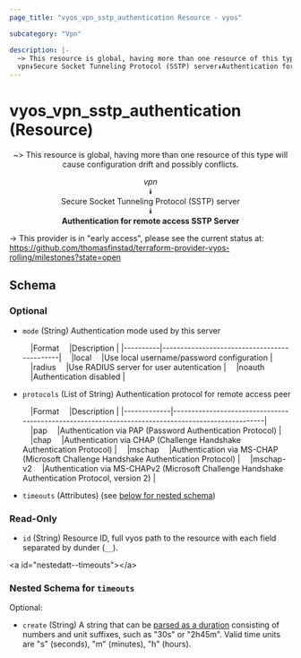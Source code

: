 ```yaml
---
page_title: "vyos_vpn_sstp_authentication Resource - vyos"

subcategory: "Vpn"

description: |- 
  ~> This resource is global, having more than one resource of this type will cause configuration drift and possibly conflicts.
  vpn⯯Secure Socket Tunneling Protocol (SSTP) server⯯Authentication for remote access SSTP Server
---
```


# vyos_vpn_sstp_authentication (Resource)
<center>

~> This resource is global, having more than one resource of this type will cause configuration drift and possibly conflicts.

*vpn*  
⯯  
Secure Socket Tunneling Protocol (SSTP) server  
⯯  
**Authentication for remote access SSTP Server**


</center>

-> This provider is in "early access", please see the current status at: https://github.com/thomasfinstad/terraform-provider-vyos-rolling/milestones?state=open

## Schema

### Optional

- `mode` (String) Authentication mode used by this server

    &emsp;|Format  &emsp;|Description                                |
    |----------|---------------------------------------------|
    &emsp;|local   &emsp;|Use local username/password configuration  |
    &emsp;|radius  &emsp;|Use RADIUS server for user autentication   |
    &emsp;|noauth  &emsp;|Authentication disabled                    |
- `protocols` (List of String) Authentication protocol for remote access peer

    &emsp;|Format     &emsp;|Description                                                                                      |
    |-------------|---------------------------------------------------------------------------------------------------|
    &emsp;|pap        &emsp;|Authentication via PAP (Password Authentication Protocol)                                        |
    &emsp;|chap       &emsp;|Authentication via CHAP (Challenge Handshake Authentication Protocol)                            |
    &emsp;|mschap     &emsp;|Authentication via MS-CHAP (Microsoft Challenge Handshake Authentication Protocol)               |
    &emsp;|mschap-v2  &emsp;|Authentication via MS-CHAPv2 (Microsoft Challenge Handshake Authentication Protocol, version 2)  |
- `timeouts` (Attributes) (see [below for nested schema](#nestedatt--timeouts))

### Read-Only

- `id` (String) Resource ID, full vyos path to the resource with each field separated by dunder (`__`).

&lt;a id=&#34;nestedatt--timeouts&#34;&gt;&lt;/a&gt;
### Nested Schema for `timeouts`

Optional:

- `create` (String) A string that can be [parsed as a duration](https://pkg.go.dev/time#ParseDuration) consisting of numbers and unit suffixes, such as &#34;30s&#34; or &#34;2h45m&#34;. Valid time units are &#34;s&#34; (seconds), &#34;m&#34; (minutes), &#34;h&#34; (hours).  
